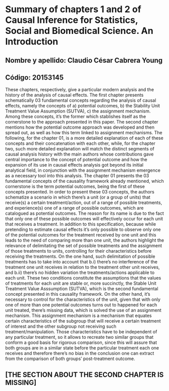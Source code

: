 # Summary of chapters 1 and 2 of Causal Inference for Statistics, Social and Biomedical Science. An Introduction

## Nombre y apellido: Claudio César Cabrera Young
## Código: 20153145

These chapters, respectively, give a particular modern analysis and the history of the analysis of causal effects. The first chapter presents schematically 03 fundamental concepts regarding the analysis of causal effects, namely the concepts of a) potential outcomes, b) the Stability Unit Treatment Value Assumption (SUTVA), c) the assignment mechanism. Among these concepts, it’s the former which stablishes itself as the cornerstone to the approach presented in this paper. The second chapter mentions how the potential outcome approach was developed and then spread out, as well as how this term linked to assignment mechanisms. The following, for the chapter 01, is a more detailed explanation of each of these concepts and their concatenation with each other, while, for the chapter two, such more detailed explanation will match the distinct segments of causal analysis history with the main authors whose contributions gave central importance to the concept of potential outcome and how the expansion of its use in causal effects analysis got beyond its initial analytical field, in conjunction with the assignment mechanism emergence as a necessary tool into this analysis.
The chapter 01 presents the 03 fundamental concepts of the causality framework already mentioned, which cornerstone is the term potential outcomes, being the first of these concepts presented. In order to present these 03 concepts, the authors schematize a scenario in which there’s a unit (or a group of units) that receive(s) a certain treatment/action, out of a range of possible treatments, and experience(s) one of a range of possible outcomes, which are catalogued as potential outcomes. The reason for its name is due to the fact that only one of these possible outcomes will effectively occur for each unit that receives a treatment. In addition to this specification, because while pretending to estimate causal effects it’s only possible to observe only one of the potential outcomes for the treatment received by one unit and this leads to the need of comparing more than one unit, the authors highlight the relevance of delimitating the set of possible treatments and the assignment of those treatments to units, controlling for their characteristics before receiving the treatments. On the one hand, such delimitation of possible treatments has to take into account that b.i) there’s no interference of the treatment one unit receives in relation to the treatment other unit receives, and b.ii) there’s no hidden variation the treatments/actions applicable to each unit. These two conditions constitute the assumptions that the values of treatments for each unit are stable or, more succinctly, the Stable Unit Treatment Value Asssumption (SUTVA), which is the second fundamental concept presented in this causality framework. On the other hand, it’s necessary to control for the characteristics of the unit, given that with only one of more than one potential outcomes turns out to happened for each unit treated, there’s missing data, which is solved the use of an assignment mechanism. This assignment mechanism is a mechanism that equates certain characteristics of the subgroup that will receive a certain treatment of interest and the other subgroup not receiving such treatment/manipulation. Those characteristics have to be independent of any particular treatment, so it allows to recreate two similar groups that conform a good basis for rigorous comparison, since this will assure that both groups are in a similar state before the particular treatment each one receives and therefore there’s no bias in the conclusion one can extract from the comparison of both groups’ post-treatment outcome.
                              
 ##                                          [THE SECTION ABOUT THE SECOND CHAPTER IS MISSING]